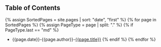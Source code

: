 ## Table of Contents

{% assign SortedPages = site.pages | sort: "date", "first" %}
{% for page in SortedPages %}
{% assign PageType = page | split: "." %}
{% if PageType.last == "md" %}
 - {{page.date}}-{{page.author}}-[{{page.title}}]({{site.url}}{{page.url}})
{% endif %}
{% endfor %}
